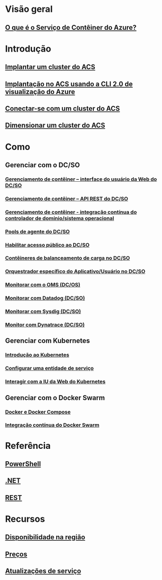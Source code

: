 # Visão geral
## [O que é o Serviço de Contêiner do Azure?](container-service-intro.md)
# Introdução
## [Implantar um cluster do ACS](container-service-deployment.md)
## [Implantação no ACS usando a CLI 2.0 de visualização do Azure](container-service-create-acs-cluster-cli.md)
## [Conectar-se com um cluster do ACS](container-service-connect.md)
## [Dimensionar um cluster do ACS](container-service-scale.md)
# Como
## Gerenciar com o DC/SO
### [Gerenciamento de contêiner – interface do usuário da Web do DC/SO](container-service-mesos-marathon-ui.md)
### [Gerenciamento de contêiner – API REST do DC/SO](container-service-mesos-marathon-rest.md)
### [Gerenciamento de contêiner - integração contínua do controlador de domínio/sistema operacional](container-service-setup-ci-cd.md)
### [Pools de agente do DC/SO](container-service-dcos-agents.md)
### [Habilitar acesso público ao DC/SO](container-service-enable-public-access.md)
### [Contêineres de balanceamento de carga no DC/SO](container-service-load-balancing.md)
### [Orquestrador específico do Aplicativo/Usuário no DC/SO](container-service-application-specific-marathon.md)
### [Monitorar com o OMS (DC/OS)](container-service-monitoring-oms.md)
### [Monitorar com Datadog (DC/SO)](container-service-monitoring.md)
### [Monitorar com Sysdig (DC/SO)](container-service-monitoring-sysdig.md)
### [Monitor com Dynatrace (DC/SO)](container-service-monitoring-dynatrace.md)
## Gerenciar com Kubernetes
### [Introdução ao Kubernetes](container-service-kubernetes-walkthrough.md)
### [Configurar uma entidade de serviço](container-service-kubernetes-service-principal.md)
### [Interagir com a IU da Web do Kubernetes](container-service-kubernetes-ui.md)
## Gerenciar com o Docker Swarm
### [Docker e Docker Compose](container-service-docker-swarm.md)
### [Integração contínua do Docker Swarm](container-service-docker-swarm-setup-ci-cd.md)
# Referência
## [PowerShell](/powershell/resourcemanager/azurerm.compute/v2.3.0/azurerm.compute)
## [.NET](/dotnet/api/microsoft.azure.management.compute.models)
## [REST](/rest/api/compute/containerservices)
# Recursos
## [Disponibilidade na região](https://azure.microsoft.com/regions/services/)
## [Preços](https://azure.microsoft.com/pricing/details/container-service/)
## [Atualizações de serviço](https://azure.microsoft.com/en-us/updates/?product=container-service&updatetype=&platform=)


<!--HONumber=Dec16_HO4-->


